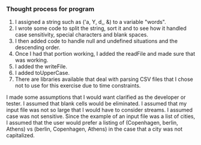 ### Thought process for program
1. I assigned a string such as ('a, Y, d,, &) to a variable "words".
2. I wrote some code to split the string, sort it and to see how it handled case sensitivity, special characters and blank spaces.
3. I then added code to handle null and undefined situations and the descending order.
4. Once I had that portion working, I added the readFile and made sure that was working.
5. I added the writeFile.
6. I added toUpperCase.
7. There are libraries available that deal with parsing CSV files that I chose not to use for this exercise due to time constraints.

I made some assumptions that I would want clarified as the developer or tester. I assumed that blank cells would be eliminated. I assumed that my input file was not so large that I would have to consider streams. I assumed case was not sensitive. Since the example of an input file was a list of cities, I assumed that the user would prefer a listing of (Copenhagen, berlin, Athens) vs (berlin, Copenhagen, Athens) in the case that a city was not capitalized. 